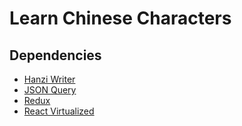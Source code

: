 # Learn Chinese Characters

## Dependencies

* [Hanzi Writer](https://github.com/chanind/hanzi-writer)
* [JSON Query](https://github.com/auditassistant/json-query)
* [Redux](https://react-redux.js.org/)
* [React Virtualized](https://github.com/bvaughn/react-virtualized)